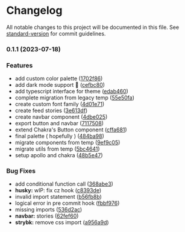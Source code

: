 # Changelog

All notable changes to this project will be documented in this file. See [standard-version](https://github.com/conventional-changelog/standard-version) for commit guidelines.

### 0.1.1 (2023-07-18)


### Features

* add custom color palette ([1702f86](https://github.com/wise-introvert/react-phorum/commit/1702f86ce79d0f899771e5c6275e2a00755d2785))
* add dark mode support :tada: ([cefbc80](https://github.com/wise-introvert/react-phorum/commit/cefbc8053bc87bb5f629e8cfa12bf0dad18f6775))
* add typescript interface for theme ([edab460](https://github.com/wise-introvert/react-phorum/commit/edab4609f8d7f75166cb57af743b257f9e639a88))
* complete migration from legacy temp ([55e50fa](https://github.com/wise-introvert/react-phorum/commit/55e50fa4a80e2b5ff195ea7697ada13de7d710b2))
* create custom font family ([4d01e71](https://github.com/wise-introvert/react-phorum/commit/4d01e71dce0bf25dbdfdd85b069af3ddf459fa32))
* create feed stories ([3e613df](https://github.com/wise-introvert/react-phorum/commit/3e613df284710d5690de1061457629305bf583b8))
* create navbar component ([4dbe025](https://github.com/wise-introvert/react-phorum/commit/4dbe025714956b3f94611672ecaf569b7e3a38c2))
* export button and navbar ([7117508](https://github.com/wise-introvert/react-phorum/commit/71175088dbedab7159be43d35bc03295551bb6d1))
* extend Chakra's Button component ([cffa681](https://github.com/wise-introvert/react-phorum/commit/cffa681d7bb46c575f495f02f09e1f59c7999343))
* final palette ( hopefully ) ([484ba98](https://github.com/wise-introvert/react-phorum/commit/484ba98df835756b9f199710e227c095e0f92855))
* migrate components from temp ([9ef9c05](https://github.com/wise-introvert/react-phorum/commit/9ef9c058ce06c924f0b9116b35eaae737cd312a7))
* migrate utils from temp ([5bc4641](https://github.com/wise-introvert/react-phorum/commit/5bc464126ea46efdd05cd73990784007e3114261))
* setup apollo and chakra ([48b5e47](https://github.com/wise-introvert/react-phorum/commit/48b5e4739f4e757c9445882353fe65b85ca4ee80))


### Bug Fixes

* add conditional function call ([368abe3](https://github.com/wise-introvert/react-phorum/commit/368abe3d7f7053bb36b86d3f0f36ea4f33b1283c))
* **husky:** wIP: fix cz hook ([c8393de](https://github.com/wise-introvert/react-phorum/commit/c8393de4d4de520483eae931676cf96ed7015bca))
* invalid import statement ([b56fb8b](https://github.com/wise-introvert/react-phorum/commit/b56fb8b137f187c69e0d37971de17e484b07ec6e))
* logical error in pre commit hook ([fbbf976](https://github.com/wise-introvert/react-phorum/commit/fbbf976b6ad9038b9e303107c99a92b368cd5eb5))
* missing imports ([536d2ac](https://github.com/wise-introvert/react-phorum/commit/536d2acb536f9867cfddbc10e2ed09f045944bd4))
* **navbar:** stories ([62fef60](https://github.com/wise-introvert/react-phorum/commit/62fef60ef62b5177b0455d7e1e86b277e8e1704c))
* **strybk:** remove css import ([a956a9d](https://github.com/wise-introvert/react-phorum/commit/a956a9d4abe1e0401ee87d35f64ae43be2129ebd))
